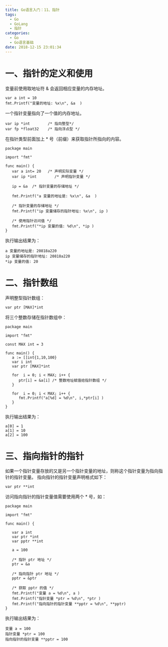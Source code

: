 ```yaml
---
title: Go语言入门：11、指针
tags:
  - Go
  - GoLang
  - 指针
categories:
  - Go
  - Go语言基础
date: 2018-12-15 23:01:34
---
```


# 一、指针的定义和使用
变量前使用取地址符 & 会返回相应变量的内存地址。
```
var a int = 10   
fmt.Printf("变量的地址: %x\n", &a  )
```
一个指针变量指向了一个值的内存地址。
```
var ip *int        /* 指向整型*/
var fp *float32    /* 指向浮点型 */
```

在指针类型前面加上 * 号（前缀）来获取指针所指向的内容。
```
package main

import "fmt"

func main() {
   var a int= 20   /* 声明实际变量 */
   var ip *int        /* 声明指针变量 */

   ip = &a  /* 指针变量的存储地址 */

   fmt.Printf("a 变量的地址是: %x\n", &a  )

   /* 指针变量的存储地址 */
   fmt.Printf("ip 变量储存的指针地址: %x\n", ip )

   /* 使用指针访问值 */
   fmt.Printf("*ip 变量的值: %d\n", *ip )
}
```
执行输出结果为：
```
a 变量的地址是: 20818a220
ip 变量储存的指针地址: 20818a220
*ip 变量的值: 20
```

# 二、指针数组
声明整型指针数组：
```
var ptr [MAX]*int
```
将三个整数存储在指针数组中：
```
package main

import "fmt"

const MAX int = 3

func main() {
   a := []int{1,10,100}
   var i int
   var ptr [MAX]*int

   for  i = 0; i < MAX; i++ {
      ptr[i] = &a[i] /* 整数地址赋值给指针数组 */
   }

   for  i = 0; i < MAX; i++ {
      fmt.Printf("a[%d] = %d\n", i,*ptr[i] )
   }
}
```
执行输出结果为：
```
a[0] = 1
a[1] = 10
a[2] = 100
```

# 三、指向指针的指针
如果一个指针变量存放的又是另一个指针变量的地址，则称这个指针变量为指向指针的指针变量。
指向指针的指针变量声明格式如下：
```
var ptr **int
```

访问指向指针的指针变量值需要使用两个 * 号，如：
```
package main

import "fmt"

func main() {

   var a int
   var ptr *int
   var pptr **int

   a = 100

   /* 指针 ptr 地址 */
   ptr = &a

   /* 指向指针 ptr 地址 */
   pptr = &ptr

   /* 获取 pptr 的值 */
   fmt.Printf("变量 a = %d\n", a )
   fmt.Printf("指针变量 *ptr = %d\n", *ptr )
   fmt.Printf("指向指针的指针变量 **pptr = %d\n", **pptr)
}
```
执行输出结果为：
```
变量 a = 100
指针变量 *ptr = 100
指向指针的指针变量 **pptr = 100
```